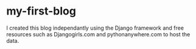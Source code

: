 # my-first-blog
I created this blog independantly using the Django framework and free resources such as Djangogirls.com and pythonanywhere.com to host the data. 
